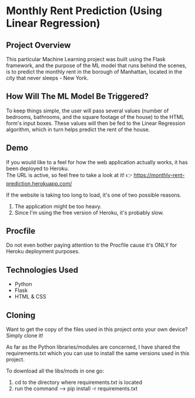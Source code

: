 # Monthly Rent Prediction (Using Linear Regression)

## Project Overview
This particular Machine Learning project was built using the Flask framework, and the purpose of the ML model that runs behind the scenes, is to predict the monthly rent in the borough of Manhattan, located in the city that never sleeps - New York.

## How Will The ML Model Be Triggered?
To keep things simple, the user will pass several values (number of bedrooms, bathrooms, and the square footage of the house) to the HTML form's input boxes. These values will then be fed to the Linear Regression algorithm, which in turn helps predict the rent of the house.

## Demo
If you would like to a feel for how the web application actually works, it has been deployed to Heroku.  
The URL is active, so feel free to take a look at it! 👉 https://monthly-rent-prediction.herokuapp.com/ 
  
If the website is taking too long to load, it's one of two possible reasons.  
1. The application might be too heavy.
2. Since I'm using the free version of Heroku, it's probably slow.

## Procfile
Do not even bother paying attention to the Procfile cause it's ONLY for Heroku deployment purposes.

## Technologies Used
* Python
* Flask
* HTML & CSS

## Cloning
Want to get the copy of the files used in this project onto your own device?  
Simply clone it!  

As far as the Python libraries/modules are concerned, I have shared the requirements.txt which you can use to install the same versions used in this project.
  
To download all the libs/mods in one go:  
1. cd to the directory where requirements.txt is located
2. run the command --> pip install -r requirements.txt
